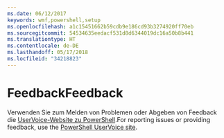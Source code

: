 ```yaml
---
ms.date: 06/12/2017
keywords: wmf,powershell,setup
ms.openlocfilehash: a1c15451662b59cdb9e186cd93b3274920ff70eb
ms.sourcegitcommit: 54534635eedacf531d8d6344019dc16a50b8b441
ms.translationtype: HT
ms.contentlocale: de-DE
ms.lasthandoff: 05/17/2018
ms.locfileid: "34218823"
---
```

# <a name="feedback"></a><span data-ttu-id="3d0f0-102">Feedback</span><span class="sxs-lookup"><span data-stu-id="3d0f0-102">Feedback</span></span>
<span data-ttu-id="3d0f0-103">Verwenden Sie zum Melden von Problemen oder Abgeben von Feedback die [UserVoice-Website zu PowerShell](http://windowsserver.uservoice.com/forums/301869-powershell).</span><span class="sxs-lookup"><span data-stu-id="3d0f0-103">For reporting issues or providing feedback, use the [PowerShell UserVoice site](http://windowsserver.uservoice.com/forums/301869-powershell).</span></span>
